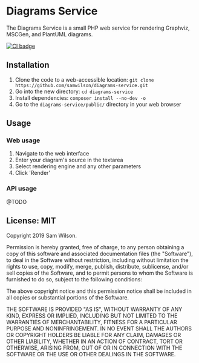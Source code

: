 Diagrams Service
================

The Diagrams Service is a small PHP web service
for rendering Graphviz, MSCGen, and PlantUML diagrams.

[![CI badge](https://github.com/samwilson/diagrams-service/workflows/CI/badge.svg)](https://github.com/samwilson/diagrams-service/actions?query=workflow%3ACI)

## Installation

1. Clone the code to a web-accessible location: `git clone https://github.com/samwilson/diagrams-service.git`
2. Go into the new directory: `cd diagrams-service`
3. Install dependencies: `composer install --no-dev -o`
4. Go to the `diagrams-service/public/` directory in your web browser

## Usage

### Web usage

1. Navigate to the web interface
2. Enter your diagram's source in the textarea
3. Select rendering engine and any other parameters
4. Click 'Render'

### API usage

@TODO

## License: MIT

Copyright 2019 Sam Wilson.

Permission is hereby granted, free of charge, to any person obtaining a copy of this software
and associated documentation files (the "Software"), to deal in the Software without
restriction, including without limitation the rights to use, copy, modify, merge, publish,
distribute, sublicense, and/or sell copies of the Software, and to permit persons to whom the
Software is furnished to do so, subject to the following conditions:

The above copyright notice and this permission notice shall be included in all copies or
substantial portions of the Software.

THE SOFTWARE IS PROVIDED "AS IS", WITHOUT WARRANTY OF ANY KIND, EXPRESS OR IMPLIED, INCLUDING
BUT NOT LIMITED TO THE WARRANTIES OF MERCHANTABILITY, FITNESS FOR A PARTICULAR PURPOSE AND
NONINFRINGEMENT. IN NO EVENT SHALL THE AUTHORS OR COPYRIGHT HOLDERS BE LIABLE FOR ANY CLAIM,
DAMAGES OR OTHER LIABILITY, WHETHER IN AN ACTION OF CONTRACT, TORT OR OTHERWISE, ARISING FROM,
OUT OF OR IN CONNECTION WITH THE SOFTWARE OR THE USE OR OTHER DEALINGS IN THE SOFTWARE.

